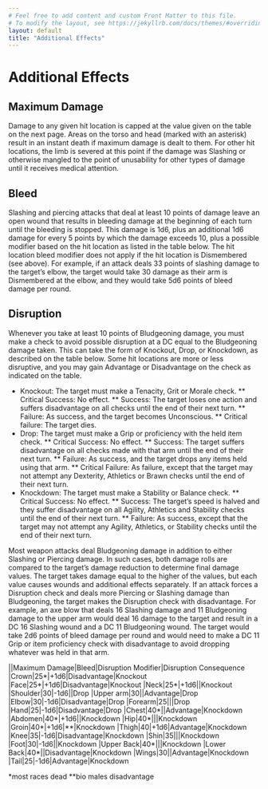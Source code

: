```yaml
---
# Feel free to add content and custom Front Matter to this file.
# To modify the layout, see https://jekyllrb.com/docs/themes/#overriding-theme-defaults
layout: default 
title: "Additional Effects"
---
```

# Additional Effects

## Maximum Damage
Damage to any given hit location is capped at the value given on the table on the next page. Areas on the torso and head (marked with an asterisk) result in an instant death if maximum damage is dealt to them. For other hit locations, the limb is severed at this point if the damage was Slashing or otherwise mangled to the point of unusability for other types of damage until it receives medical attention.

## Bleed
Slashing and piercing attacks that deal at least 10 points of damage leave an open wound that results in bleeding damage at the beginning of each turn until the bleeding is stopped. This damage is 1d6, plus an additional 1d6 damage for every 5 points by which the damage exceeds 10, plus a possible modifier based on the hit location as listed in the table below. The hit location bleed modifier does not apply if the hit location is Dismembered (see above). For example, if an attack deals 33 points of slashing damage to the target’s elbow, the target would take 30 damage as their arm is Dismembered at the elbow, and they would take 5d6 points of bleed damage per round.

## Disruption
Whenever you take at least 10 points of Bludgeoning damage, you must make a check to avoid possible disruption at a DC equal to the Bludgeoning damage taken. This can take the form of Knockout, Drop, or Knockdown, as described on the table below. Some hit locations are more or less disruptive, and you may gain Advantage or Disadvantage on the check as indicated on the table.
* Knockout: The target must make a Tenacity, Grit or Morale check.
** Critical Success: No effect.
** Success: The target loses one action and suffers disadvantage on all checks until the end of their next turn.
** Failure: As success, and the target becomes Unconscious.
** Critical failure: The target dies.
* Drop: The target must make a Grip or proficiency with the held item check.
** Critical Success: No effect.
** Success: The target suffers disadvantage on all checks made with that arm until the end of their next turn.
** Failure: As success, and the target drops any items held using that arm.
** Critical Failure: As failure, except that the target may not attempt any Dexterity, Athletics or Brawn checks until the end of their next turn.
* Knockdown: The target must make a Stability or Balance check.
** Critical Success: No effect.
** Success: The target’s speed is halved and they suffer disadvantage on all Agility, Athletics and Stability checks until the end of their next turn.
** Failure: As success, except that the target may not attempt any Agility, Athletics, or Stability checks until the end of their next turn.

Most weapon attacks deal Bludgeoning damage in addition to either Slashing or Piercing damage. In such cases, both damage rolls are compared to the target’s damage reduction to determine final damage values. The target takes damage equal to the higher of the values, but each value causes wounds and additional effects separately. If an attack forces a Disruption check and deals more Piercing or Slashing damage than Bludgeoning, the target makes the Disruption check with disadvantage. For example, an axe blow that deals 16 Slashing damage and 11 Bludgeoning damage to the upper arm would deal 16 damage to the target and result in a DC 16 Slashing wound and a DC 11 Bludgeoning wound. The target would take 2d6 points of bleed damage per round and would need to make a DC 11 Grip or item proficiency check with disadvantage to avoid dropping whatever was held in that arm.

||Maximum Damage|Bleed|Disruption Modifier|Disruption Consequence
|Crown|25*|+1d6|Disadvantage|Knockout
|Face|25*|+1d6|Disadvantage|Knockout
|Neck|25*|+1d6||Knockout
|Shoulder|30|-1d6||Drop
|Upper arm|30||Advantage|Drop
|Elbow|30|-1d6|Disadvantage|Drop
|Forearm|25|||Drop
|Hand|25|-1d6|Disadvantage|Drop
|Chest|40*||Advantage|Knockdown
|Abdomen|40*|+1d6||Knockdown
|Hip|40*|||Knockdown
|Groin|40*|+1d6|**|Knockdown
|Thigh|40|+1d6|Advantage|Knockdown
|Knee|35|-1d6|Disadvantage|Knockdown
|Shin|35|||Knockdown
|Foot|30|-1d6||Knockdown
|Upper Back|40*|||Knockdown
|Lower Back|40*||Disadvantage|Knockdown
|Wings|30||Advantage|Knockdown
|Tail|25|-1d6|Advantage|Knockdown

*most races dead        **bio males disadvantage
